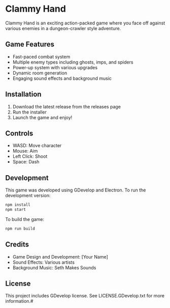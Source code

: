 # Clammy Hand

Clammy Hand is an exciting action-packed game where you face off against various enemies in a dungeon-crawler style adventure.

## Game Features

- Fast-paced combat system
- Multiple enemy types including ghosts, imps, and spiders
- Power-up system with various upgrades
- Dynamic room generation
- Engaging sound effects and background music

## Installation

1. Download the latest release from the releases page
2. Run the installer
3. Launch the game and enjoy!

## Controls

- WASD: Move character
- Mouse: Aim
- Left Click: Shoot
- Space: Dash

## Development

This game was developed using GDevelop and Electron. To run the development version:

```bash
npm install
npm start
```

To build the game:

```bash
npm run build
```

## Credits

- Game Design and Development: [Your Name]
- Sound Effects: Various artists
- Background Music: Seth Makes Sounds

## License

This project includes GDevelop license. See LICENSE.GDevelop.txt for more information.#
